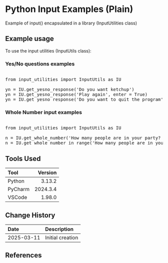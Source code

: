# Python Input Examples (Plain)
Example of input() encapsulated in a library (InputUtilities class)

## Example usage
To use the input utilities (InputUtils class):
### Yes/No questions examples
<pre> 
from input_utilities import InputUtils as IU

yn = IU.get_yesno_response('Do you want ketchup')
yn = IU.get_yesno_response('Play again', enter = True)
yn = IU.get_yesno_response('Do you want to quit the program', enter = False)
</pre>

### Whole Number input examples

<pre> 
from input_utilities import InputUtils as IU

n = IU.get_whole_number('How many people are in your party? ')
n = IU.get_whole_number_in_range('How many people are in your party? ', 1, 7)
</pre>


## Tools Used

| Tool     |  Version |
|:---------|---------:|
| Python   |   3.13.2 |
| PyCharm  | 2024.3.4 |
| VSCode   |   1.98.0 |

## Change History

| Date       | Description      |
|:-----------|:-----------------|
| 2025-03-11 | Initial creation |

## References